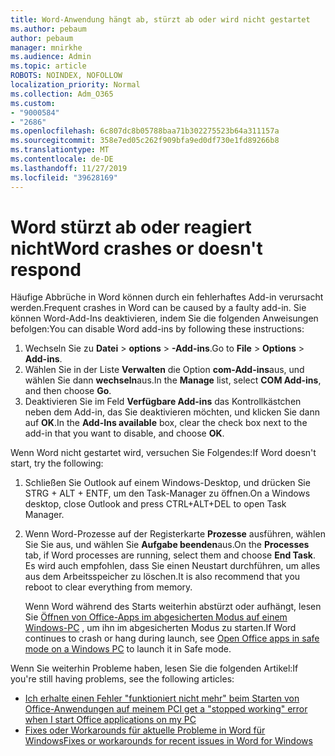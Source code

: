 ```yaml
---
title: Word-Anwendung hängt ab, stürzt ab oder wird nicht gestartet
ms.author: pebaum
author: pebaum
manager: mnirkhe
ms.audience: Admin
ms.topic: article
ROBOTS: NOINDEX, NOFOLLOW
localization_priority: Normal
ms.collection: Adm_O365
ms.custom:
- "9000584"
- "2686"
ms.openlocfilehash: 6c807dc8b05788baa71b302275523b64a311157a
ms.sourcegitcommit: 358e7ed05c262f909bfa9ed0df730e1fd89266b8
ms.translationtype: MT
ms.contentlocale: de-DE
ms.lasthandoff: 11/27/2019
ms.locfileid: "39628169"
---
```

# <a name="word-crashes-or-doesnt-respond"></a><span data-ttu-id="d327d-102">Word stürzt ab oder reagiert nicht</span><span class="sxs-lookup"><span data-stu-id="d327d-102">Word crashes or doesn't respond</span></span>

<span data-ttu-id="d327d-103">Häufige Abbrüche in Word können durch ein fehlerhaftes Add-in verursacht werden.</span><span class="sxs-lookup"><span data-stu-id="d327d-103">Frequent crashes in Word can be caused by a faulty add-in.</span></span> <span data-ttu-id="d327d-104">Sie können Word-Add-Ins deaktivieren, indem Sie die folgenden Anweisungen befolgen:</span><span class="sxs-lookup"><span data-stu-id="d327d-104">You can disable Word add-ins by following these instructions:</span></span>

1. <span data-ttu-id="d327d-105">Wechseln Sie zu **Datei** > **options** > **-Add-ins**.</span><span class="sxs-lookup"><span data-stu-id="d327d-105">Go to **File** > **Options** > **Add-ins**.</span></span>
2. <span data-ttu-id="d327d-106">Wählen Sie in der Liste **Verwalten** die Option **com-Add-ins**aus, und wählen Sie dann **wechseln**aus.</span><span class="sxs-lookup"><span data-stu-id="d327d-106">In the **Manage** list, select **COM Add-ins**, and then choose **Go**.</span></span>
3. <span data-ttu-id="d327d-107">Deaktivieren Sie im Feld **Verfügbare Add-ins** das Kontrollkästchen neben dem Add-in, das Sie deaktivieren möchten, und klicken Sie dann auf **OK**.</span><span class="sxs-lookup"><span data-stu-id="d327d-107">In the **Add-Ins available** box, clear the check box next to the add-in that you want to disable, and choose **OK**.</span></span>

<span data-ttu-id="d327d-108">Wenn Word nicht gestartet wird, versuchen Sie Folgendes:</span><span class="sxs-lookup"><span data-stu-id="d327d-108">If Word doesn't start, try the following:</span></span>

1.   <span data-ttu-id="d327d-109">Schließen Sie Outlook auf einem Windows-Desktop, und drücken Sie STRG + ALT + ENTF, um den Task-Manager zu öffnen.</span><span class="sxs-lookup"><span data-stu-id="d327d-109">On a Windows desktop, close Outlook and press CTRL+ALT+DEL to open Task Manager.</span></span> 
2. <span data-ttu-id="d327d-110">Wenn Word-Prozesse auf der Registerkarte **Prozesse** ausführen, wählen Sie Sie aus, und wählen Sie **Aufgabe beenden**aus.</span><span class="sxs-lookup"><span data-stu-id="d327d-110">On the **Processes** tab, if Word processes are running, select them and choose **End Task**.</span></span> <span data-ttu-id="d327d-111">Es wird auch empfohlen, dass Sie einen Neustart durchführen, um alles aus dem Arbeitsspeicher zu löschen.</span><span class="sxs-lookup"><span data-stu-id="d327d-111">It is also recommend that you reboot to clear everything from memory.</span></span>

    <span data-ttu-id="d327d-112">Wenn Word während des Starts weiterhin abstürzt oder aufhängt, lesen Sie [Öffnen von Office-Apps im abgesicherten Modus auf einem Windows-PC](https://support.office.com/article/Open-Office-apps-in-safe-mode-on-a-Windows-PC-dedf944a-5f4b-4afb-a453-528af4f7ac72) , um ihn im abgesicherten Modus zu starten.</span><span class="sxs-lookup"><span data-stu-id="d327d-112">If Word continues to crash or hang during launch, see [Open Office apps in safe mode on a Windows PC](https://support.office.com/article/Open-Office-apps-in-safe-mode-on-a-Windows-PC-dedf944a-5f4b-4afb-a453-528af4f7ac72) to launch it in Safe mode.</span></span>

<span data-ttu-id="d327d-113">Wenn Sie weiterhin Probleme haben, lesen Sie die folgenden Artikel:</span><span class="sxs-lookup"><span data-stu-id="d327d-113">If you're still having problems, see the following articles:</span></span> 
- [<span data-ttu-id="d327d-114">Ich erhalte einen Fehler "funktioniert nicht mehr" beim Starten von Office-Anwendungen auf meinem PC</span><span class="sxs-lookup"><span data-stu-id="d327d-114">I get a "stopped working" error when I start Office applications on my PC</span></span>](https://support.office.com/article/52bd7985-4e99-4a35-84c8-2d9b8301a2fa)
- [<span data-ttu-id="d327d-115">Fixes oder Workarounds für aktuelle Probleme in Word für Windows</span><span class="sxs-lookup"><span data-stu-id="d327d-115">Fixes or workarounds for recent issues in Word for Windows</span></span>](https://support.office.com/article/bf6bf17c-2807-4871-83ce-e337ae8f0b86)